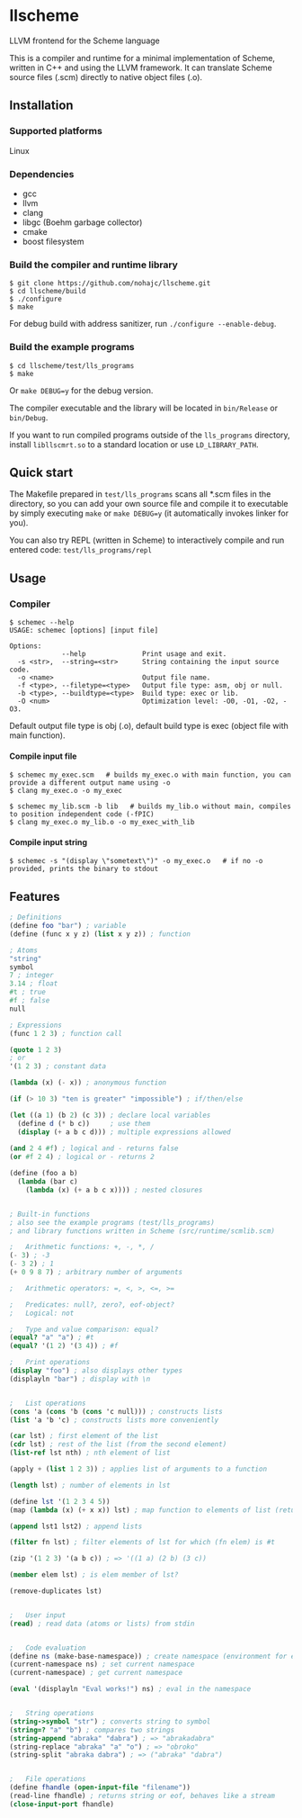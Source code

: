 # llscheme
LLVM frontend for the Scheme language

This is a compiler and runtime for a minimal implementation of Scheme, written in C++ and using the LLVM framework.
It can translate Scheme source files (.scm) directly to native object files (.o).

## Installation

### Supported platforms
Linux

### Dependencies
  * gcc
  * llvm
  * clang
  * libgc (Boehm garbage collector)
  * cmake
  * boost filesystem

### Build the compiler and runtime library

```
$ git clone https://github.com/nohajc/llscheme.git
$ cd llscheme/build
$ ./configure
$ make
```

For debug build with address sanitizer, run `./configure --enable-debug`.

### Build the example programs
```
$ cd llscheme/test/lls_programs
$ make
```

Or `make DEBUG=y` for the debug version.

The compiler executable and the library will be located in `bin/Release` or `bin/Debug`.

If you want to run compiled programs outside of the `lls_programs` directory, install `libllscmrt.so` to a standard location or use `LD_LIBRARY_PATH`.

## Quick start
The Makefile prepared in `test/lls_programs` scans all *.scm files in the directory, so you can add your own source file and compile it to executable by simply executing `make` or `make DEBUG=y` (it automatically invokes linker for you).

You can also try REPL (written in Scheme) to interactively compile and run entered code: `test/lls_programs/repl`


## Usage

### Compiler

```
$ schemec --help
USAGE: schemec [options] [input file]

Options:
             --help              Print usage and exit.
  -s <str>,  --string=<str>      String containing the input source code.
  -o <name>                      Output file name.
  -f <type>, --filetype=<type>   Output file type: asm, obj or null.
  -b <type>, --buildtype=<type>  Build type: exec or lib.
  -O <num>                       Optimization level: -O0, -O1, -O2, -O3.
```

Default output file type is obj (.o), default build type is exec (object file with main function).

#### Compile input file
```
$ schemec my_exec.scm   # builds my_exec.o with main function, you can provide a different output name using -o
$ clang my_exec.o -o my_exec

$ schemec my_lib.scm -b lib   # builds my_lib.o without main, compiles to position independent code (-fPIC)
$ clang my_exec.o my_lib.o -o my_exec_with_lib
```

#### Compile input string
```
$ schemec -s "(display \"sometext\")" -o my_exec.o   # if no -o provided, prints the binary to stdout
```

## Features

```scheme
; Definitions
(define foo "bar") ; variable
(define (func x y z) (list x y z)) ; function

; Atoms
"string"
symbol
7 ; integer
3.14 ; float
#t ; true
#f ; false
null

; Expressions
(func 1 2 3) ; function call

(quote 1 2 3)
; or
'(1 2 3) ; constant data

(lambda (x) (- x)) ; anonymous function

(if (> 10 3) "ten is greater" "impossible") ; if/then/else

(let ((a 1) (b 2) (c 3)) ; declare local variables
  (define d (* b c))     ; use them
  (display (+ a b c d))) ; multiple expressions allowed
  
(and 2 4 #f) ; logical and - returns false
(or #f 2 4) ; logical or - returns 2

(define (foo a b)
  (lambda (bar c)
    (lambda (x) (+ a b c x)))) ; nested closures


; Built-in functions
; also see the example programs (test/lls_programs) 
; and library functions written in Scheme (src/runtime/scmlib.scm)

;   Arithmetic functions: +, -, *, /
(- 3) ; -3
(- 3 2) ; 1
(+ 0 9 8 7) ; arbitrary number of arguments

;   Arithmetic operators: =, <, >, <=, >=

;   Predicates: null?, zero?, eof-object?
;   Logical: not

;   Type and value comparison: equal?
(equal? "a" "a") ; #t
(equal? '(1 2) '(3 4)) ; #f

;   Print operations
(display "foo") ; also displays other types
(displayln "bar") ; display with \n


;   List operations
(cons 'a (cons 'b (cons 'c null))) ; constructs lists
(list 'a 'b 'c) ; constructs lists more conveniently

(car lst) ; first element of the list
(cdr lst) ; rest of the list (from the second element)
(list-ref lst nth) ; nth element of list

(apply + (list 1 2 3)) ; applies list of arguments to a function

(length lst) ; number of elements in lst

(define lst '(1 2 3 4 5))
(map (lambda (x) (+ x x)) lst) ; map function to elements of list (returns new list)

(append lst1 lst2) ; append lists

(filter fn lst) ; filter elements of lst for which (fn elem) is #t

(zip '(1 2 3) '(a b c)) ; => '((1 a) (2 b) (3 c))

(member elem lst) ; is elem member of lst?

(remove-duplicates lst)


;   User input
(read) ; read data (atoms or lists) from stdin


;   Code evaluation
(define ns (make-base-namespace)) ; create namespace (environment for eval, populated by library functions)
(current-namespace ns) ; set current namespace
(current-namespace) ; get current namespace

(eval '(displayln "Eval works!") ns) ; eval in the namespace


;   String operations
(string->symbol "str") ; converts string to symbol
(string=? "a" "b") ; compares two strings
(string-append "abraka" "dabra") ; => "abrakadabra"
(string-replace "abraka" "a" "o") ; => "obroko"
(string-split "abraka dabra") ; => ("abraka" "dabra")


;   File operations
(define fhandle (open-input-file "filename"))
(read-line fhandle) ; returns string or eof, behaves like a stream
(close-input-port fhandle)

```

